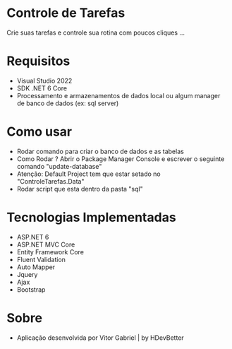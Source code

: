 # Controle de Tarefas
Crie suas tarefas e controle sua rotina com poucos cliques ...

# Requisitos
- Visual Studio 2022 
- SDK .NET 6 Core
- Processamento e armazenamentos de dados local ou algum manager de banco de dados (ex: sql server)

# Como usar
- Rodar comando para criar o banco de dados e as tabelas 
- Como Rodar ? Abrir o Package Manager Console e escrever o seguinte comando "update-database" 
- Atenção: Default Project tem que estar setado no "ControleTarefas.Data"
- Rodar script que esta dentro da pasta "sql"

# Tecnologias Implementadas
- ASP.NET 6
- ASP.NET MVC Core
- Entity Framework Core 
- Fluent Validation
- Auto Mapper
- Jquery
- Ajax
- Bootstrap

# Sobre
- Aplicação desenvolvida por Vitor Gabriel | by HDevBetter
